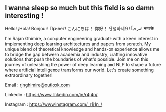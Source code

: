 ## I wanna sleep so much but this field is so damn interesting !

Hello! ¡Hola!  Bonjour!  Привет!  こんにちは！  你好！ 안녕하세요!  مرحباً!  नमस्ते!


I'm Rajan Ghimire, a computer engineering graduate with a keen interest in implementing deep learning architectures and papers from scratch. My unique blend of theoretical knowledge and hands-on experience allows me to bridge the gap between academia and industry, crafting innovative solutions that push the boundaries of what's possible. Join me on this journey of unleashing the power of deep learning and NLP to shape a future where artificial intelligence transforms our world. Let's create something extraordinary together!

Email : rjnghimire@outlook.com

Linkedin : https://www.linkedin.com/in/r4j4n/

Instagram : https://www.instagram.com/_r1j1n_/
